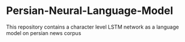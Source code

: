# Persian-Neural-Language-Model
This repository contains a character level LSTM network as a language model on persian news corpus
